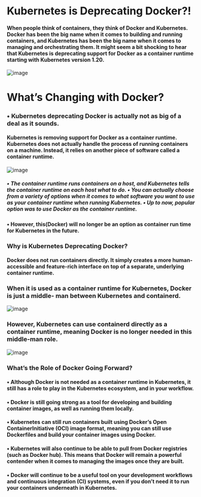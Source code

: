# Kubernetes is Deprecating Docker?!
#### When people think of containers, they think of Docker and Kubernetes. Docker has been the big name when it comes to building and running containers, and Kubernetes has been the big name when it comes to managing and orchestrating them. It might seem a bit shocking to hear that Kubernetes is deprecating support for Docker as a container runtime starting with Kubernetes version 1.20.
![image](https://github.com/Loki-1/Kubernetes/assets/134843197/54c5416f-62ab-4cd6-b7da-5dad310a4f1d)

# What’s Changing with Docker?
### • Kubernetes deprecating Docker is actually not as big of a deal as it sounds.
#### Kubernetes is removing support for Docker as a container runtime. Kubernetes does not actually handle the process of running containers on a machine. Instead, it relies on another piece of software called a container runtime.
  ![image](https://github.com/Loki-1/Kubernetes/assets/134843197/84620e98-27bc-4a72-bb29-455350612b41)
  
##### • The container runtime runs containers on a host, and Kubernetes tells the container runtime on each host what to do. • You can actually choose from a variety of options when it comes to what software you want to use as your container runtime when running Kubernetes. • Up to now, popular option was to use Docker as the container runtime.
#### • However, this(Docker) will no longer be an option as container run time for Kubernetes in the future.

### Why is Kubernetes Deprecating Docker?
#### Docker does not run containers directly. It simply creates a more human-accessible and feature-rich interface on top of a separate, underlying container runtime. 
### When it is used as a container runtime for Kubernetes, Docker is just a middle- man between Kubernetes and containerd.
![image](https://github.com/Loki-1/Kubernetes/assets/134843197/614592cc-c44d-4da9-9a33-95b0ca95aba1)
### However, Kubernetes can use containerd directly as a container runtime, meaning Docker is no longer needed in this middle-man role.
![image](https://github.com/Loki-1/Kubernetes/assets/134843197/c0c1a67b-8878-4e28-83b0-83a08a9357a3)
### What’s the Role of Docker Going Forward?
#### • Although Docker is not needed as a container runtime in Kubernetes, it still has a role to play in the Kubernetes ecosystem, and in your workflow.
#### • Docker is still going strong as a tool for developing and building container images, as well as running them locally.
#### • Kubernetes can still run containers built using Docker’s Open ContainerInitiative (OCI) image format, meaning you can still use Dockerfiles and build your container images using Docker.
#### • Kubernetes will also continue to be able to pull from Docker registries (such as Docker hub). This means that Docker will remain a powerful contender when it comes to managing the images once they are built.
#### • Docker will continue to be a useful tool on your development workflows and continuous integration (CI) systems, even if you don’t need it to run your containers underneath in Kubernetes.

